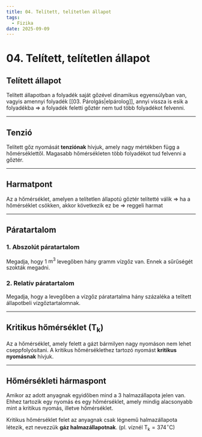 ```yaml
---
title: 04. Telített, telítetlen állapot
tags:
  - Fizika
date: 2025-09-09
---
```


# 04. Telített, telítetlen állapot

## Telített állapot

Telített állapotban a folyadék saját gőzével dinamikus egyensúlyban van, vagyis amennyi folyadék [[03. Párolgás|elpárolog]], annyi vissza is esik a folyadékba $\Rightarrow$ a folyadék feletti gőztér nem tud több folyadékot felvenni.

---

## Tenzió

Telített gőz nyomását **tenziónak** hívjuk, amely nagy mértékben függ a hőmérséklettől. Magasabb hőmérsékleten több folyadékot tud felvenni a gőztér.

---

## Harmatpont

Az a hőmérséklet, amelyen a telítetlen állapotú gőztér telítetté válik $\Rightarrow$ ha a hőmérséklet csökken, akkor következik ez be $\Rightarrow$ reggeli harmat

---

## Páratartalom

### 1. Abszolút páratartalom

Megadja, hogy 1 $\text{m}^3$ levegőben hány gramm vízgőz van. Ennek a sűrűségét szokták megadni.

### 2. Relatív páratartalom

Megadja, hogy a levegőben a vízgőz páratartalma hány százaléka a telített állapotbeli vízgőztartalomnak.

---

## Kritikus hőmérséklet ($\text{T}_\text{k}$)

Az a hőmérséklet, amely felett a gázt bármilyen nagy nyomáson nem lehet cseppfolyósítani.
A kritikus hőmérséklethez tartozó nyomást **kritikus nyomásnak** hívjuk.

---

## Hőmérsékleti hármaspont

Amikor az adott anyagnak egyidőben mind a 3 halmazállapota jelen van.
Ehhez tartozik egy nyomás és egy hőmérséklet, amely mindig alacsonyabb mint a kritikus nyomás, illetve hőmérséklet.

Kritikus hőmérséklet felet az anyagnak csak légnemű halmazállapota létezik, ezt nevezzük **gáz halmazállapotnak**. (pl. víznél $\text{T}_\text{k} = 374^\circ\text{C}$)